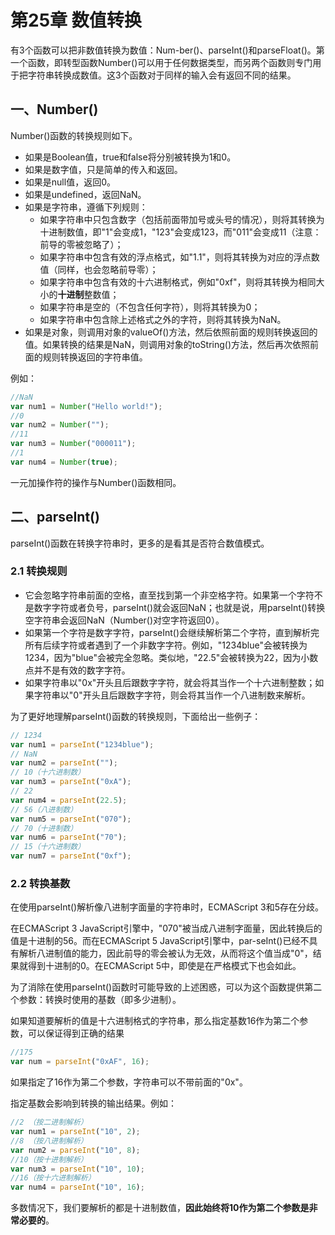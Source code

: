 # 第25章 数值转换

有3个函数可以把非数值转换为数值：Num-ber\(\)、parseInt\(\)和parseFloat\(\)。第一个函数，即转型函数Number\(\)可以用于任何数据类型，而另两个函数则专门用于把字符串转换成数值。这3个函数对于同样的输入会有返回不同的结果。

## 一、Number\(\)

Number\(\)函数的转换规则如下。

* 如果是Boolean值，true和false将分别被转换为1和0。
* 如果是数字值，只是简单的传入和返回。
* 如果是null值，返回0。
* 如果是undefined，返回NaN。
* 如果是字符串，遵循下列规则：
  * 如果字符串中只包含数字（包括前面带加号或头号的情况），则将其转换为十进制数值，即"1"会变成1，"123"会变成123，而"011"会变成11（注意：前导的零被忽略了）；
  * 如果字符串中包含有效的浮点格式，如"1.1"，则将其转换为对应的浮点数值（同样，也会忽略前导零）；
  * 如果字符串中包含有效的十六进制格式，例如"0xf"，则将其转换为相同大小的**十进制**整数值；
  * 如果字符串是空的（不包含任何字符），则将其转换为0；
  * 如果字符串中包含除上述格式之外的字符，则将其转换为NaN。
* 如果是对象，则调用对象的valueOf\(\)方法，然后依照前面的规则转换返回的值。如果转换的结果是NaN，则调用对象的toString\(\)方法，然后再次依照前面的规则转换返回的字符串值。

例如：

```js
//NaN
var num1 = Number("Hello world!");
//0
var num2 = Number("");
//11
var num3 = Number("000011");
//1
var num4 = Number(true);
```

一元加操作符的操作与Number\(\)函数相同。

## 二、parseInt\(\)

parseInt\(\)函数在转换字符串时，更多的是看其是否符合数值模式。

### 2.1 转换规则

* 它会忽略字符串前面的空格，直至找到第一个非空格字符。如果第一个字符不是数字字符或者负号，parseInt\(\)就会返回NaN；也就是说，用parseInt\(\)转换空字符串会返回NaN（Number\(\)对空字符返回0）。
* 如果第一个字符是数字字符，parseInt\(\)会继续解析第二个字符，直到解析完所有后续字符或者遇到了一个非数字字符。例如，"1234blue"会被转换为1234，因为"blue"会被完全忽略。类似地，"22.5"会被转换为22，因为小数点并不是有效的数字字符。
* 如果字符串以"0x"开头且后跟数字字符，就会将其当作一个十六进制整数；如果字符串以"0"开头且后跟数字字符，则会将其当作一个八进制数来解析。

为了更好地理解parseInt\(\)函数的转换规则，下面给出一些例子：

```js
// 1234
var num1 = parseInt("1234blue");
// NaN
var num2 = parseInt("");
// 10（十六进制数）
var num3 = parseInt("0xA");
// 22
var num4 = parseInt(22.5);
// 56（八进制数）
var num5 = parseInt("070");
// 70（十进制数）
var num6 = parseInt("70");
// 15（十六进制数）
var num7 = parseInt("0xf");
```

### 2.2 转换基数

在使用parseInt\(\)解析像八进制字面量的字符串时，ECMAScript 3和5存在分歧。

在ECMAScript 3 JavaScript引擎中，"070"被当成八进制字面量，因此转换后的值是十进制的56。而在ECMAScript 5 JavaScript引擎中，par-seInt\(\)已经不具有解析八进制值的能力，因此前导的零会被认为无效，从而将这个值当成"0"，结果就得到十进制的0。在ECMAScript 5中，即使是在严格模式下也会如此。

为了消除在使用parseInt\(\)函数时可能导致的上述困惑，可以为这个函数提供第二个参数：转换时使用的基数（即多少进制）。

如果知道要解析的值是十六进制格式的字符串，那么指定基数16作为第二个参数，可以保证得到正确的结果

```js
//175
var num = parseInt("0xAF", 16);
```

如果指定了16作为第二个参数，字符串可以不带前面的"0x"。

指定基数会影响到转换的输出结果。例如：

```js
//2 （按二进制解析）
var num1 = parseInt("10", 2);
//8 （按八进制解析）
var num2 = parseInt("10", 8);
//10（按十进制解析）
var num3 = parseInt("10", 10);
//16（按十六进制解析）
var num4 = parseInt("10", 16);
```

多数情况下，我们要解析的都是十进制数值，**因此始终将10作为第二个参数是非常必要的**。













